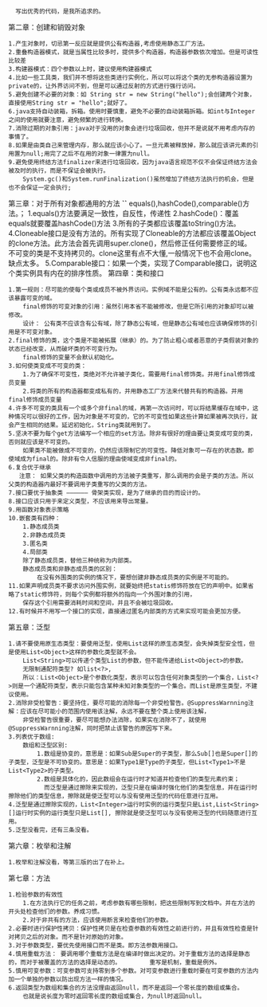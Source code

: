       写出优秀的代码，是我所追求的。
第二章：创建和销毁对象

	1.产生对象时，切忌第一反应就是提供公有构造器,考虑使用静态工厂方法。
	2.重叠构造器模式，就是当属性比较多时，提供多个构造器，构造器参数依次增加。但是可读性比较差
	3.构建器模式：四个参数以上时，建议使用构建器模式
	4.比如一些工具类，我们并不想将这些类进行实例化，所以可以将这个类的无参构造器设置为private的，让外界访问不到，但是可以通过反射的方式进行强行访问。
	5.避免创建不必要的对象：如 String str = new String("hello");会创建两个对象，直接使用String str = "hello";就好了。 
	6.java支持自动装箱，拆箱。使用时要慎重，避免不必要的自动装箱拆箱。如int与Integer之间的使用就要注意，避免频繁的进行转换。
	7.消除过期的对象引用：java对于没用的对象会进行垃圾回收，但并不是说就不用考虑内存的事情了。
	8.如果是由类自己来管理内存，那么就应该小心了。一旦元素被释放掉，那么就应该讲元素的引用置为null;用完了之后不在用的对象一律置为null。
	9.避免使用终结方法finalizer来进行垃圾回收，因为java语言规范不仅不会保证终结方法会被及时的执行，而是不保证会被执行。
	    System.gc()和System.runFinalization()虽然增加了终结方法执行的机会，但是也不会保证一定会执行;
第三章：对于所有对象都通用的方法
**``**
        equals(),hashCode(),comparable()方法。；
    1.equals()方法要满足一致性，自反性，传递性
    2.hashCode()：覆盖equals就要覆盖hashCode()方法
    3.所有的子类都应该覆盖toString()方法。
    4.Cloneable接口是没有方法的。所有实现了Cloneable的方法都应该覆盖Object的clone方法。此方法会首先调用super.clone()，然后修正任何需要修正的域。
        不可变的类是不支持拷贝的。clone这里有点不大懂,一般情况下也不会用clone。缺点太多。
    5.Comparable接口：如果一个类，实现了Comparable接口，说明这个类实例具有内在的排序性质。
第四章：类和接口

    1.第一规则：尽可能的使每个类或成员不被外界访问。实例域不能是公有的。公有类永远都不应该暴露可变的域。
        final修饰的可变对象的引用：虽然引用本省不能被修改，但是它所引用的对象却可以被修改。
        设计： 公有类不应该含有公有域，除了静态公有域，但是静态公有域也应该确保修饰的引用是不可变对象。
    2.final修饰的类，这个类是不能被拓展（继承）的。为了防止粗心或者恶意的子类假装对象的状态已经改变，从而破坏类的不可变行为。
        final修饰的变量不会默认初始化。
    3.如何使类变成不可变的类：
        1.为了确保不可变性，类绝对不允许被子类化，需要用final修饰类。并用final修饰成员变量
        2.将类的所有的构造器都变成私有的，并用静态工厂方法来代替共有的构造器。并用final修饰成员变量
    4.许多不可变的类具有一个或多个非final的域，再第一次访问时，可以将结果缓存在域中，这种情况可以很好的工作，因为对象是不可变的，它的不可变性如果这些计算如果被再次执行，就会产生相同的结果。延迟初始化，String类就用到了。
    5.坚决不要为每个get方法编写一个相应的set方法。除非有很好的理由要让类变成可变的类，否则就应该是不可变的。
        如果类不能被做成不可变的，仍然应该限制它的可变性。降低对象可一存在的状态数。即使域成为final的。除非有令人信服的理由使域变成非final的。
    6.复合优于继承
       注意： 如果父类的构造函数中调用的方法被子类重写，那么调用的会是子类的方法。所以父类的构造器内最好不要调用子类重写的父类的方法。
    7.接口要优于抽象类 —————— 骨架类实现，是为了继承的目的而设计的。
    8.接口应该只用于来定义类型，不应该用来导出常量。
    9.用函数对象表示策略
    10.嵌套类有四种：
        1.静态成员类
        2.非静态成员类
        3.匿名类
        4.局部类
        除了静态成员类，替他三种统称为内部类。
        静态成员类和非静态成员类的区别：
            在没有外围类的实例的情况下，要想创建非静态成员类的实例是不可能的。
    11.如果声明成员类不要求访问外围实例，就要始终把statis修饰符放在它的声明中。如果省略了static修饰符，则每个实例都将额外的指向一个外围对象的引用，
        保存这个引用需要消耗时间和空间，并且不会被垃圾回收。
    12.有时候并不用写一个接口的实现，直接通过匿名内部类的方式来实现可能会更加方便。
第五章：泛型

    1.请不要使用原生态类型：要使用泛型，使用List这样的原生态类型，会失掉类型安全性，但是使用List<Object>这样的参数化类型就不会。
        List<String>可以传递个类型List的参数，但不能传递给List<Object>的参数。
        无限制通配符类型? 如list<?>,
        所以：List<Object>是个参数化类型，表示可以包含任何对象类型的一个集合，List<?>则是一个通配符类型，表示只能包含某种未知对象类型的一个集合。而List是原生类型，不建议使用。
    2.消除非受检警告：要坚持住，要尽可能的消除每一个非受检警告。@SuppressWarnning注解：应该在尽可能小的范围内使用该注解，永远不要在整个类上使用该注解，
        非受检警告很重要，要尽可能想办法消除，如果实在消除不了，就使用@SuppressWarnning注解，同时把禁止该警告的原因写下来。
    3.列表优于数组:
        数组和泛型区别:
            1.数组是协变的，意思是：如果Sub是Super的子类型，那么Sub[]也是Super[]的子类型，泛型是不可协变的。意思是：如果Type1是Type的子类型，但List<Type1>不是List<Type2>的子类型。
            2.数组是具体化的，因此数组会在运行时才知道并检查他们的类型元素约束；
              而泛型是通过擦除来实现的，泛型只是在编译时强化他们的类型信息，并在运行时擦除他们的类型信息，擦除就是使泛型可以与没有使用泛型的代码任意进行互用。
    4.泛型是通过擦除实现的，List<Integer>运行时实例的运行类型只是List,List<String>[]运行时实例的运行类型只是List[], 擦除就是使泛型可以与没有使用泛型的代码随意进行互用。
    5.泛型没看完，还有三条没看。
第六章：枚举和注解

    1.枚举和注解没看，等第三版的出了在补上。
第七章：方法
    
    1.检验参数的有效性
        1.在方法执行它的任务之前，考虑参数有哪些限制，把这些限制写到文档中。并在方法的开头处检查他们的参数。养成习惯。
        2.对于非共有的方法，应该使用断言来检查他们的参数。
    2.必要时进行保护性拷贝：保护性拷贝是在检查参数的有效性之前进行的，并且有效性检查是针对拷贝之后的对象。而不是针对原始的对象。
    3.对于参数类型，要优先使用接口而不是类。即方法参数用接口。
    4.慎用重载方法： 要调用哪个重载方法是在编译时做出决定的。对于重载方法的选择是静态的，而对于被覆盖的方法的选择是动态的。        重写是机制，重载是例外。
    5.慎用可变参数：可变参数可支持零到多个参数。对可变参数进行重载时要在可变参数的方法内加一个单独的参数以防出现方法一样的情况。
    6.返回类型为数组和集合的方法没理由返回null，而不是返回一个零长度的数组或集合。
        也就是说长度为零时返回零长度的数组或集合，为null时返回null。